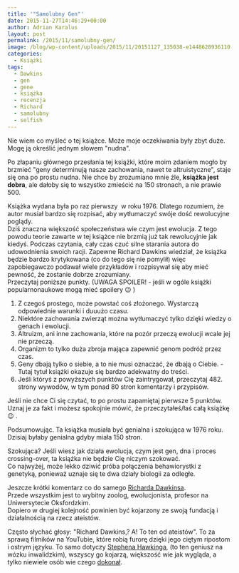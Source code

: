 ```yaml
---
title: '"Samolubny Gen"'
date: 2015-11-27T14:46:29+00:00
author: Adrian Karalus
layout: post
permalink: /2015/11/samolubny-gen/
image: /blog/wp-content/uploads/2015/11/20151127_135038-e1448628936110-250x250.jpg
categories:
  - Książki
tags:
  - Dawkins
  - gen
  - gene
  - książka
  - recenzja
  - Richard
  - samolubny
  - selfish
---
```

Nie wiem co myśleć o tej książce. Może moje oczekiwania były zbyt duże. Mogę ją określić jednym słowem "nudna".

Po złapaniu głównego przesłania tej książki, które moim zdaniem mogło by brzmieć "geny determinują nasze zachowania, nawet te altruistyczne", staje się ona po prostu nudna. Nie chce by zrozumiano mnie źle, **książka jest dobra**, ale dałoby się to wszystko zmieścić na 150 stronach, a nie prawie 500.

Książka wydana była po raz pierwszy  w roku 1976. Dlatego rozumiem, że autor musiał bardzo się rozpisać, aby wytłumaczyć swóje dość rewolucyjne poglądy.  
Dziś znaczna większość społeczeństwa wie czym jest ewolucja. Z tego powodu teorie zawarte w tej książce nie brzmią już tak rewolucyjnie jak kiedyś. Podczas czytania, cały czas czuć silne starania autora do udowodnienia swoich racji. Zapewne Richard Dawkins wiedział, że książka będzie bardzo krytykowana (co do tego się nie pomylił) więc zapobiegawczo podawał wiele przykładów i rozpisywał się aby mieć pewność, że zostanie dobrze zrozumiany.  
Przeczytaj poniższe punkty. (UWAGA SPOILER! - jeśli w ogóle książki popularnonaukowe mogą mieć spoilery 😉 )

  1. Z czegoś prostego, może powstać coś złożonego. Wystarczą odpowiednie warunki i duuużo czasu.
  2. Niektóre zachowania zwierząt można wytłumaczyć tylko dzięki wiedzy o genach i ewolucji.
  3. Altruizm, ani inne zachowania, które na pozór przeczą ewolucji wcale jej nie przeczą.
  4. Organizm to tylko duża zbroja mająca zapewnić genom podróż przez czas.
  5. Geny dbają tylko o siebie, a to nie musi oznaczać, że dbają o Ciebie. - Tutaj tytuł książki okazuje się bardzo adekwatny do treści.
  6. Jeśli któryś z powyższych punktów Cię zaintrygował, przeczytaj 482. strony wywodów, w tym ponad 80 stron komentarzy i przypisów.

Jeśli nie chce Ci się czytać, to po prostu zapamiętaj pierwsze 5 punktów. Uznaj je za fakt i możesz spokojnie mówić, że przeczytałeś/łaś całą książkę 😉 .

Podsumowując. Ta książka musiała być genialna i szokująca w 1976 roku. Dzisiaj byłaby genialna gdyby miała 150 stron.

Szokująca? Jeśli wiesz jak działa ewolucja, czym jest gen, dna i proces crossing-over, ta książka nie będzie Cię niczym szokować.  
Co najwyżej, może lekko dziwić próba połączenia behawiorystki z genetyką, ponieważ uznaje się te dwa działy biologii za odległe.

Jeszcze krótki komentarz co do samego <a href="https://pl.wikipedia.org/wiki/Richard_Dawkins" target="_blank">Richarda Dawkinsa</a>.  
Przede wszystkim jest to wybitny zoolog, ewolucjonista, profesor na Uniwersytecie Oksfordzkim.  
Dopiero w drugiej kolejność powinien być kojarzony ze swoją fundacją i działalnością na rzecz ateistów.

Często słychać głosy: "Richard Dawkins,? A! To ten od ateistów". To za sprawą filmików na YouTubie, które robią furorę dzięki jego ciętym ripostom i ostrym języku. To samo dotyczy <a href="https://pl.wikipedia.org/wiki/Stephen_Hawking" target="_blank">Stephena Hawkinga</a>, (to ten geniusz na wózku inwalidzkim), wszyscy go kojarzą, większość wie jak wygląda, a tylko niewiele osób wie czego <a href="https://pl.wikipedia.org/wiki/Promieniowanie_Hawkinga" target="_blank">dokonał</a>.